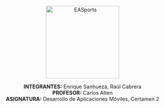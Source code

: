 <p align="center">
  <img src=[(https://www.istockphoto.com/es/foto/interior-de-la-sala-de-juegos-con-modernas-luces-ambientales-y-potentes-gm1354760356-429435571)](https://univdatos.com/wp-content/uploads/2022/02/Esports.png) alt=EASports width="200">
</p>

<p align="center">
  <b>INTEGRANTES:</b> Enrique Sanhueza, Raúl Cabrera<br>
  <b>PROFESOR:</b> Carlos Alten<br>
  <b>ASIGNATURA:</b> Desarrollo de Aplicaciones Móviles, Certamen 2
</p>
